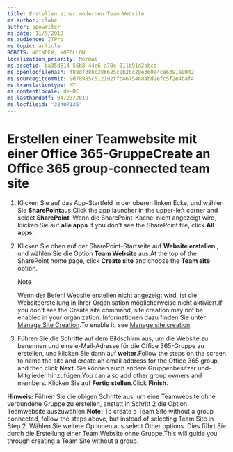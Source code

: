 ```yaml
---
title: Erstellen einer modernen Team Website
ms.author: clake
author: spowriter
ms.date: 11/9/2018
ms.audience: ITPro
ms.topic: article
ROBOTS: NOINDEX, NOFOLLOW
localization_priority: Normal
ms.assetid: ba35d814-55b8-44e6-a70e-011b91d2bbcb
ms.openlocfilehash: f88df38bc286625c0b2bc20e360e4ce6391e0942
ms.sourcegitcommit: 9d78905c512192ffc4675468abd2efc5f2e4baf4
ms.translationtype: MT
ms.contentlocale: de-DE
ms.lasthandoff: 04/23/2019
ms.locfileid: "32407135"
---
```

# <a name="create-an-office-365-group-connected-team-site"></a><span data-ttu-id="ff4d3-102">Erstellen einer Teamwebsite mit einer Office 365-Gruppe</span><span class="sxs-lookup"><span data-stu-id="ff4d3-102">Create an Office 365 group-connected team site</span></span>

1. <span data-ttu-id="ff4d3-103">Klicken Sie auf das App-Startfeld in der oberen linken Ecke, und wählen Sie **SharePoint**aus.</span><span class="sxs-lookup"><span data-stu-id="ff4d3-103">Click the app launcher in the upper-left corner and select **SharePoint**.</span></span> <span data-ttu-id="ff4d3-104">Wenn die SharePoint-Kachel nicht angezeigt wird, klicken Sie auf **alle apps**.</span><span class="sxs-lookup"><span data-stu-id="ff4d3-104">If you don't see the SharePoint tile, click **All apps**.</span></span>
    
2. <span data-ttu-id="ff4d3-105">Klicken Sie oben auf der SharePoint-Startseite auf **Website erstellen** , und wählen Sie die Option **Team Website** aus.</span><span class="sxs-lookup"><span data-stu-id="ff4d3-105">At the top of the SharePoint home page, click **Create site** and choose the **Team site** option.</span></span> 
    
    > [!NOTE]
    > <span data-ttu-id="ff4d3-106">Wenn der Befehl Website erstellen nicht angezeigt wird, ist die Websiteerstellung in Ihrer Organisation möglicherweise nicht aktiviert.</span><span class="sxs-lookup"><span data-stu-id="ff4d3-106">If you don't see the Create site command, site creation may not be enabled in your organization.</span></span> <span data-ttu-id="ff4d3-107">Informationen dazu finden Sie unter [Manage Site Creation](https://go.microsoft.com/fwlink/?linkid=2009644).</span><span class="sxs-lookup"><span data-stu-id="ff4d3-107">To enable it, see [Manage site creation](https://go.microsoft.com/fwlink/?linkid=2009644).</span></span> 
  
3. <span data-ttu-id="ff4d3-108">Führen Sie die Schritte auf dem Bildschirm aus, um die Website zu benennen und eine e-Mail-Adresse für die Office 365-Gruppe zu erstellen, und klicken Sie dann auf **weiter**.</span><span class="sxs-lookup"><span data-stu-id="ff4d3-108">Follow the steps on the screen to name the site and create an email address for the Office 365 group, and then click **Next**.</span></span> <span data-ttu-id="ff4d3-109">Sie können auch andere Gruppenbesitzer und-Mitglieder hinzufügen.</span><span class="sxs-lookup"><span data-stu-id="ff4d3-109">You can also add other group owners and members.</span></span> <span data-ttu-id="ff4d3-110">Klicken Sie auf **Fertig stellen**.</span><span class="sxs-lookup"><span data-stu-id="ff4d3-110">Click **Finish**.</span></span>
  
 <span data-ttu-id="ff4d3-111">**Hinweis:** Führen Sie die obigen Schritte aus, um eine Teamwebsite ohne verbundene Gruppe zu erstellen, anstatt in Schritt 2 die Option Teamwebsite auszuwählen.</span><span class="sxs-lookup"><span data-stu-id="ff4d3-111">**Note:** To create a Team Site without a group connected, follow the steps above, but instead of selecting Team Site in Step 2.</span></span> <span data-ttu-id="ff4d3-112">Wählen Sie weitere Optionen aus.</span><span class="sxs-lookup"><span data-stu-id="ff4d3-112">select Other options.</span></span> <span data-ttu-id="ff4d3-113">Dies führt Sie durch die Erstellung einer Team Website ohne Gruppe.</span><span class="sxs-lookup"><span data-stu-id="ff4d3-113">This will guide you through creating a Team Site without a group.</span></span> 
    

